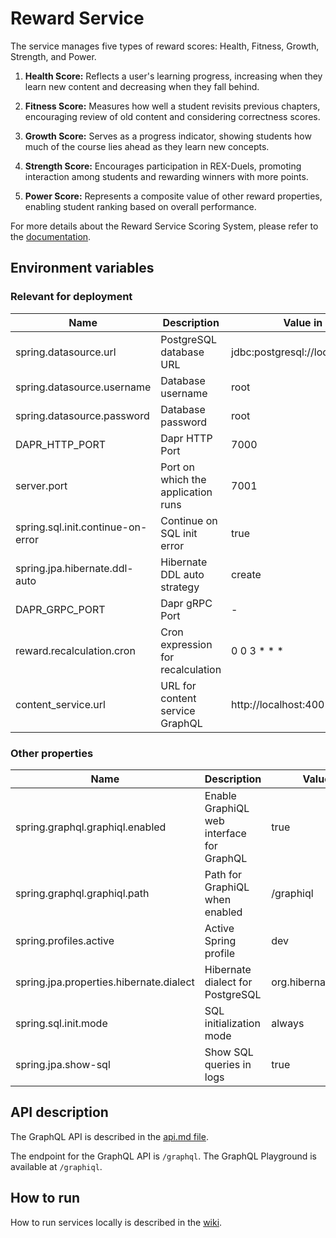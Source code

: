 # Reward Service

The service manages five types of reward scores: Health, Fitness, Growth, Strength, and Power.

1. **Health Score:** Reflects a user's learning progress, increasing when they learn new content and decreasing when they fall behind.

2. **Fitness Score:** Measures how well a student revisits previous chapters, encouraging review of old content and considering correctness scores.

3. **Growth Score:** Serves as a progress indicator, showing students how much of the course lies ahead as they learn new concepts.

4. **Strength Score:** Encourages participation in REX-Duels, promoting interaction among students and rewarding winners with more points.

5. **Power Score:** Represents a composite value of other reward properties, enabling student ranking based on overall performance.

For more details about the Reward Service Scoring System, please refer to the [documentation](https://gits-enpro.readthedocs.io/en/latest/dev-manuals/gamification/Scoring%20System.html).

## Environment variables

### Relevant for deployment

| Name                              | Description                        | Value in Dev Environment                        | Value in Prod Environment                                          |
|-----------------------------------|------------------------------------|-------------------------------------------------|--------------------------------------------------------------------|
| spring.datasource.url             | PostgreSQL database URL            | jdbc:postgresql://localhost:7032/reward_service | jdbc:postgresql://reward-service-db-postgresql:5432/reward-service |
| spring.datasource.username        | Database username                  | root                                            | gits                                                               |
| spring.datasource.password        | Database password                  | root                                            | *secret*                                                           |
| DAPR_HTTP_PORT                    | Dapr HTTP Port                     | 7000                                            | 3500                                                               |
| server.port                       | Port on which the application runs | 7001                                            | 7001                                                               |
| spring.sql.init.continue-on-error | Continue on SQL init error         | true                                            | true                                                               |
| spring.jpa.hibernate.ddl-auto     | Hibernate DDL auto strategy        | create                                          | update                                                             |
| DAPR_GRPC_PORT                    | Dapr gRPC Port                     | -                                               | 50001                                                              |
| reward.recalculation.cron         | Cron expression for recalculation  | 0 0 3 * * *                                     | 0 0 3 * * *                                                        |
| content_service.url               | URL for content service GraphQL    | http://localhost:4001/graphql                   | http://localhost:3500/v1.0/invoke/content-service/method/graphql   |

### Other properties
| Name                                    | Description                               | Value in Dev Environment                | Value in Prod Environment                                        |
|-----------------------------------------|-------------------------------------------|-----------------------------------------|------------------------------------------------------------------|
| spring.graphql.graphiql.enabled         | Enable GraphiQL web interface for GraphQL | true                                    | true                                                             |
| spring.graphql.graphiql.path            | Path for GraphiQL when enabled            | /graphiql                               | /graphiql                                                        |
| spring.profiles.active                  | Active Spring profile                     | dev                                     | prod                                                             |
| spring.jpa.properties.hibernate.dialect | Hibernate dialect for PostgreSQL          | org.hibernate.dialect.PostgreSQLDialect | org.hibernate.dialect.PostgreSQLDialect                          |
| spring.sql.init.mode                    | SQL initialization mode                   | always                                  | always                                                           |
| spring.jpa.show-sql                     | Show SQL queries in logs                  | true                                    | true                                                             |

## API description

The GraphQL API is described in the [api.md file](api.md).

The endpoint for the GraphQL API is `/graphql`. The GraphQL Playground is available at `/graphiql`.

## How to run

How to run services locally is described in
the [wiki](https://gits-enpro.readthedocs.io/en/latest/dev-manuals/backend/get-started.html).

